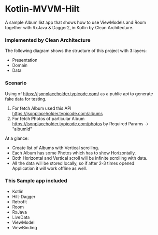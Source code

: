# Kotlin-MVVM-Hilt
A sample Album list app that shows how to use ViewModels and Room together with RxJava &amp; Dagger2, in Kotlin by Clean Architecture.

### Implemented by Clean Architecture
The following diagram shows the structure of this project with 3 layers:
- Presentation
- Domain
- Data

### Scenario
Using of https://jsonplaceholder.typicode.com/ as a public api to generate fake data for testing.

1. For fetch Album used this API https://jsonplaceholder.typicode.com/albums
2. For fetch Photos of particular Album https://jsonplaceholder.typicode.com/photos by Required Params -> "albumId" 

At a glance:

- Create list of Albums with Vertical scrolling.
- Each Album has some Photos which has to show Horizontally.
- Both Horizontal and Vertical scroll will be infinite scrolling with data.
- All the data will be stored locally, so if after 2-3 times opened Application it will work offline as well.

### This Sample app included

- Kotlin
- Hilt-Dagger
- Retrofit
- Room
- RxJava
- LiveData
- ViewModel
- ViewBinding
